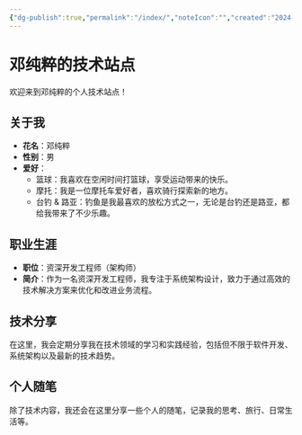 ```yaml
---
{"dg-publish":true,"permalink":"/index/","noteIcon":"","created":"2024-01-08T20:48:37.791+08:00","updated":"2024-01-08T20:53:04.171+08:00"}
---
```


# 邓纯粹的技术站点
欢迎来到邓纯粹的个人技术站点！

## 关于我

- **花名**：邓纯粹
- **性别**：男
- **爱好**：
    - 篮球：我喜欢在空闲时间打篮球，享受运动带来的快乐。
    - 摩托：我是一位摩托车爱好者，喜欢骑行探索新的地方。
    - 台钓 & 路亚：钓鱼是我最喜欢的放松方式之一，无论是台钓还是路亚，都给我带来了不少乐趣。

## 职业生涯

- **职位**：资深开发工程师（架构师）
- **简介**：作为一名资深开发工程师，我专注于系统架构设计，致力于通过高效的技术解决方案来优化和改进业务流程。

## 技术分享

在这里，我会定期分享我在技术领域的学习和实践经验，包括但不限于软件开发、系统架构以及最新的技术趋势。


## 个人随笔

除了技术内容，我还会在这里分享一些个人的随笔，记录我的思考、旅行、日常生活等。